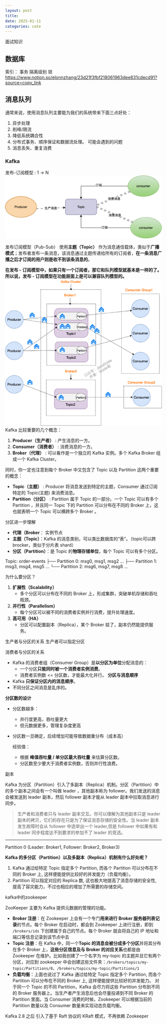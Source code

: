 ```yaml
---
layout: post
title: 
date: 2025-01-11
categories: cate
---
```



面试知识
##  数据库
索引：
事务
隔离级别
锁 https://www.notion.so/elonnzhang/23d21f3fbf218061963dee831cdecd91?source=copy_link


##  消息队列
通常来说，使用消息队列主要能为我们的系统带来下面三点好处：
1. 异步处理
2. 削峰/限流
3. 降低系统耦合性
4. 分布式事务、顺序保证和数据流处理。
可能会遇到的问题
5. 消息丢失、重复消费
### Kafka
发布-订阅模型 :   1 -> N
![发布订阅模型](assets/img/p-t-c.drawio-2.svg)

发布订阅模型（Pub-Sub） 使用**主题（Topic）** 作为消息通信载体，类似于**广播模式**；发布者发布一条消息，该消息通过主题传递给所有的订阅者，**在一条消息广播之后才订阅的用户则是收不到该条消息的**。

**在发布 - 订阅模型中，如果只有一个订阅者，那它和队列模型就基本是一样的了。所以说，发布 - 订阅模型在功能层面上是可以兼容队列模型的。**
![](assets/img/kafka%20架构.png)
Kafka 比较重要的几个概念：

1. **Producer（生产者）** : 产生消息的一方。
2. **Consumer（消费者）** : 消费消息的一方。
3. **Broker（代理）** : 可以看作是一个独立的 Kafka 实例。多个 Kafka Broker 组成一个 Kafka Cluster。

同时，你一定也注意到每个 Broker 中又包含了 Topic 以及 Partition 这两个重要的概念：

- **Topic（主题）** : Producer 将消息发送到特定的主题，Consumer 通过订阅特定的 Topic(主题) 来消费消息。
- **Partition（分区）** : Partition 属于 Topic 的一部分。一个 Topic 可以有多个 Partition ，并且同一 Topic 下的 Partition 可以分布在不同的 Broker 上，这也就表明一个 Topic 可以横跨多个 Broker 。

分区进一步理解
- **代理（Broker**： 实例节点
- **主题（Topic）**：Kafka 的消息类别，可以类比数据库的“表”。（topic可以跨 brocker，类似于分片表 shard）
- **分区（Partition）**：是 Topic 的**物理存储单位**，每个 Topic 可以有多个分区。

Topic: order-events
 ├── Partition 0: msg0, msg1, msg2 ...
 ├── Partition 1: msg3, msg4, msg5 ...
 └── Partition 2: msg6, msg7, msg8 ...

 为什么要分区？
1. **扩展性（Scalability）**
    - 多个分区可以分布在不同的 Broker 上，形成集群，突破单机存储和吞吐瓶颈。
2. **并行性（Parallelism）**
    - 每个分区可以被不同的消费者实例并行消费，提升处理速度。
3. **高可用（HA）**
    - 分区可以配置副本（Replica），某个 Broker 挂了，副本仍然能提供服务。

生产者与分区的关系
生产者可以指定分区

消费者与分区的关系
- Kafka 的消费者组（Consumer Group）是**以分区为单位**分配消息的：
    - 一个分区**只能同时被一个消费者实例消费**。
    - 消费者实例数 <= 分区数，才能最大化并行。
**分区与消息顺序**
- Kafka **只保证分区内的消息顺序**。    
- 不同分区之间消息是乱序的。

**分区数的设计**

- 分区数越多：
    - 并行度更高，吞吐量更大
    - 但元数据更多，管理复杂度更高
- 分区数一旦确定，后续增加可能导致数据重分布（成本高）
    
	经验值：
	- 根据 **峰值吞吐量 / 单分区最大吞吐量** 来估算分区数。
	- 分区数至少要大于消费者实例数，否则并行性浪费。

副本

Kafka 为分区（Partition）引入了多副本（Replica）机制。分区（Partition）中的多个副本之间会有一个叫做 leader ，其他副本称为 follower。我们发送的消息会被发送到 leader 副本，然后 follower 副本才能从 leader 副本中拉取消息进行同步。

> 生产者和消费者只与 leader 副本交互。你可以理解为其他副本只是 leader 副本的拷贝，它们的存在只是为了保证消息存储的安全性。当 leader 副本发生故障时会从 follower 中选举出一个 leader,但是 follower 中如果有和 leader 同步程度达不到要求的参加不了 leader 的竞选。

---

Partition 0 (Leader: Broker1, Follower: Broker2, Broker3)

**Kafka 的多分区（Partition）以及多副本（Replica）机制有什么好处呢？**

1. Kafka 通过给特定 Topic 指定多个 Partition, 而各个 Partition 可以分布在不同的 Broker 上, 这样便能提供比较好的并发能力（负载均衡）。
2. Partition 可以指定对应的 Replica 数, 这也极大地提高了消息存储的安全性, 提高了容灾能力，不过也相应的增加了所需要的存储空间。


kafka中的zookeeper

ZooKeeper 主要为 Kafka 提供元数据的管理的功能。

- **Broker 注册**：在 Zookeeper 上会有一个专门**用来进行 Broker 服务器列表记录**的节点。每个 Broker 在启动时，都会到 Zookeeper 上进行注册，即到 `/brokers/ids` 下创建属于自己的节点。每个 Broker 就会将自己的 IP 地址和端口等信息记录到该节点中去
- **Topic 注册**：在 Kafka 中，同一个**Topic 的消息会被分成多个分区**并将其分布在多个 Broker 上，**这些分区信息及与 Broker 的对应关系**也都是由 Zookeeper 在维护。比如我创建了一个名字为 my-topic 的主题并且它有两个分区，对应到 zookeeper 中会创建这些文件夹：`/brokers/topics/my-topic/Partitions/0`、`/brokers/topics/my-topic/Partitions/1`
- **负载均衡**：上面也说过了 Kafka 通过给特定 Topic 指定多个 Partition, 而各个 Partition 可以分布在不同的 Broker 上, 这样便能提供比较好的并发能力。 对于同一个 Topic 的不同 Partition，Kafka 会尽力将这些 Partition 分布到不同的 Broker 服务器上。当生产者产生消息后也会尽量投递到不同 Broker 的 Partition 里面。当 Consumer 消费的时候，Zookeeper 可以根据当前的 Partition 数量以及 Consumer 数量来实现动态负载均衡。


Kafka 2.8 之后 引入了基于 Raft 协议的 KRaft 模式，不再依赖 Zookeeper